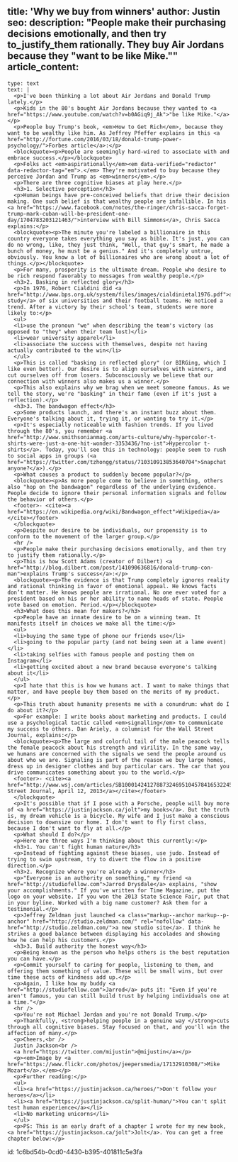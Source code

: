 title: 'Why we buy from winners'
author: Justin
seo:
  description: "People make their purchasing decisions emotionally, and then try to\_justify\_them rationally. They buy Air Jordans because they \"want to be like Mike.\""
article_content:
  -
    type: text
    text: |
      <p>I've been thinking a lot about Air Jordans and Donald Trump lately.</p>
      <p>Kids in the 80's bought Air Jordans because they wanted to <a href="https://www.youtube.com/watch?v=b0AGiq9j_Ak">"be like Mike."</a></p>
      <p>People buy Trump's book, <em>How to Get Rich</em>, because they want to be wealthy like him. As Jeffrey Pfeffer explains in this <a href="http://fortune.com/2016/03/18/donald-trump-power-psychology/">Forbes article</a>:</p>
      <blockquote><p>People are seemingly hard-wired to associate with and embrace success.</p></blockquote>
      <p>Folks act <em>aspirationally</em><em data-verified="redactor" data-redactor-tag="em">.</em> They're motivated to buy because they perceive Jordan and Trump as <em>winners</em>.</p>
      <p>There are three cognitive biases at play here.</p>
      <h3>1. Selective perception</h3>
      <p>Human beings have pre-conceived beliefs that drive their decision making. One such belief is that wealthy people are infallible. In his <a href="https://www.facebook.com/notes/the-ringer/chris-sacca-forget-trump-mark-cuban-will-be-president-one-day/1704783203121463/">interview with Bill Simmons</a>, Chris Sacca explains:</p>
      <blockquote><p>The minute you're labeled a billionaire in this country everyone takes everything you say as bible. It's just, you can do no wrong, like, they just think, "Well, that guy's smart, he made a bunch of money, he must be a genius." And it's completely untrue, obviously. You know a lot of billionaires who are wrong about a lot of things.</p></blockquote>
      <p>For many, prosperity is the ultimate dream. People who desire to be rich respond favorably to messages from wealthy people.</p>
      <h3>2. Basking in reflected glory</h3>
      <p>In 1976, Robert Cialdini did <a href="http://www.bps.org.uk/system/files/images/cialdinietal1976.pdf">a study</a> of six universities and their football teams. He noticed a trend. After a victory by their school's team, students were more likely to:</p>
      <ul>
      <li>use the pronoun "we" when describing the team's victory (as opposed to "they" when their team lost)</li>
      <li>wear university apparel</li>
      <li>associate the success with themselves, despite not having actually contributed to the win</li>
      </ul>
      <p>This is called "basking in reflected glory" (or BIRGing, which I like even better). Our desire is to align ourselves with winners, and cut ourselves off from losers. Subconsciously we believe that our connection with winners also makes us a winner.</p>
      <p>This also explains why we brag when we meet someone famous. As we tell the story, we're "basking" in their fame (even if it's just a reflection).</p>
      <h3>3. The bandwagon effect</h3>
      <p>Some products launch, and there's an instant buzz about them. Everyone's talking about it, trying it, or wanting to try it.</p>
      <p>It's especially noticeable with fashion trends. If you lived through the 80's, you remember <a href="http://www.smithsonianmag.com/arts-culture/why-hypercolor-t-shirts-were-just-a-one-hit-wonder-3353436/?no-ist">Hypercolor t-shirts</a>. Today, you'll see this in technology: people seem to rush to social apps in groups (<a href="https://twitter.com/tzhongg/status/710310913853640704">Snapchat anyone?</a>).</p>
      <p>What causes a product to suddenly become popular?</p>
      <blockquote><p>As more people come to believe in something, others also "hop on the bandwagon" regardless of the underlying evidence. People decide to ignore their personal information signals and follow the behavior of others.</p>
      <footer>- <cite><a href="https://en.wikipedia.org/wiki/Bandwagon_effect">Wikipedia</a></cite></footer>
      </blockquote>
      <p>Despite our desire to be individuals, our propensity is to conform to the movement of the larger group.</p>
      <hr />
      <p>People make their purchasing decisions emotionally, and then try to justify them rationally.</p>
      <p>This is how Scott Adams (creator of Dilbert) <a href="http://blog.dilbert.com/post/141090636816/donald-trump-con-man">explains Trump's success</a>:</p>
      <blockquote><p>The evidence is that Trump completely ignores reality and rational thinking in favor of emotional appeal. He knows facts don’t matter. He knows people are irrational. No one ever voted for a president based on his or her ability to name heads of state. People vote based on emotion. Period.</p></blockquote>
      <h3>What does this mean for makers?</h3>
      <p>People have an innate desire to be on a winning team. It manifests itself in choices we make all the time:</p>
      <ul>
      <li>buying the same type of phone our friends use</li>
      <li>going to the popular party (and not being seen at a lame event)</li>
      <li>taking selfies with famous people and posting them on Instagram</li>
      <li>getting excited about a new brand because everyone's talking about it</li>
      </ul>
      <p>I hate that this is how we humans act. I want to make things that matter, and have people buy them based on the merits of my product.</p>
      <p>This truth about humanity presents me with a conundrum: what do I do about it?</p>
      <p>For example: I write books about marketing and products. I could use a psychological tactic called <em>signalling</em> to communicate my success to others. Dan Ariely, a columnist for the Wall Street Journal, explains:</p>
      <blockquote><p>The large and colorful tail of the male peacock tells the female peacock about his strength and virility. In the same way, we humans are concerned with the signals we send the people around us about who we are. Signaling is part of the reason we buy large homes, dress up in designer clothes and buy particular cars. The car that you drive communicates something about you to the world.</p>
      <footer>- <cite><a href="http://www.wsj.com/articles/SB10001424127887324695104578416532245231100">Wall Street Journal, April 12, 2013</a></cite></footer>
      </blockquote>
      <p>It's possible that if I pose with a Porsche, people will buy more of <a href="https://justinjackson.ca/jolt">my books</a>. But the truth is, my dream vehicle is a bicycle. My wife and I just make a conscious decision to downsize our home. I don't want to fly first class, because I don't want to fly at all.</p>
      <p>What should I do?</p>
      <p>Here are three ways I'm thinking about this currently:</p>
      <h3>1. You can't fight human nature</h3>
      <p>Instead of fighting against these biases, use judo. Instead of trying to swim upstream, try to divert the flow in a positive direction.</p>
      <h3>2. Recognize where you're already a winner</h3>
      <p>"Everyone is an authority on something," my friend <a href="http://studiofellow.com">Jarrod Drysdale</a> explains, "show your accomplishments." If you've written for Time Magazine, put the logo on your website. If you won the 2013 State Science Fair, put that in your byline. Worked with a big name customer? Ask them for a testimonial.</p>
      <p>Jeffrey Zeldman just launched <a class="markup--anchor markup--p-anchor" href="http://studio.zeldman.com/" rel="nofollow" data-href="http://studio.zeldman.com/">a new studio site</a>. I think he strikes a good balance between displaying his accolades and showing how he can help his customers.</p>
      <h3>3. Build authority the honest way</h3>
      <p>Being known as the person who helps others is the best reputation you can have.</p>
      <p>Commit yourself to caring for people, listening to them, and offering them something of value. These will be small wins, but over time these acts of kindness add up.</p>
      <p>Again, I like how my buddy <a href="http://studiofellow.com">Jarrod</a> puts it: "Even if you're aren't famous, you can still build trust by helping individuals one at a time."</p>
      <hr />
      <p>You're not Michael Jordan and you're not Donald Trump.</p>
      <p>Thankfully, <strong>helping people in a genuine way </strong>cuts through all cognitive biases. Stay focused on that, and you'll win the affection of many.</p>
      <p>Cheers,<br />
      Justin Jackson<br />
      <a href="https://twitter.com/mijustin">@mijustin</a></p>
      <p><em>Image by <a href="https://www.flickr.com/photos/jeepersmedia/17132910308/">Mike Mozart</a>.</em></p>
      <p>Further reading:</p>
      <ul>
      <li><a href="https://justinjackson.ca/heroes/">Don't follow your heroes</a></li>
      <li><a href="https://justinjackson.ca/split-human/">You can't split test human experience</a></li>
      <li>No marketing unicorns</li>
      </ul>
      <p>PS: This is an early draft of a chapter I wrote for my new book, <a href="https://justinjackson.ca/jolt">Jolt</a>. You can get a free chapter below:</p>
      
id: 1c6bd54b-0cd0-4430-b395-401811c5e3fa
